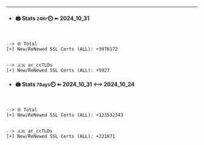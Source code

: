 

---
- #### 🖨️ **Stats** `24Hr`⏲️ ➼ 2024_10_31
```console


--> 🌐 Total
[+] New/ReNewed SSL Certs (ALL): +3976172


--> 🇦🇷 ar_ccTLDs
[+] New/ReNewed SSL Certs (ALL): +5927

```

- #### 🖨️ **Stats** `7Days`⏲️ ➼ 2024_10_31 <--> 2024_10_24
```console


--> 🌐 Total
[+] New/ReNewed SSL Certs (ALL): +123532343


--> 🇦🇷 ar_ccTLDs
[+] New/ReNewed SSL Certs (ALL): +221071

```

